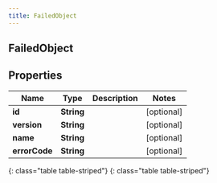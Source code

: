 ```yaml
---
title: FailedObject
---
```

## FailedObject


## Properties

| Name | Type | Description | Notes |
| ------------ | ------------- | ------------- | ------------- |
| **id** | **String** |  |  [optional] |
| **version** | **String** |  |  [optional] |
| **name** | **String** |  |  [optional] |
| **errorCode** | **String** |  |  [optional] |
{: class="table table-striped"}
{: class="table table-striped"}


